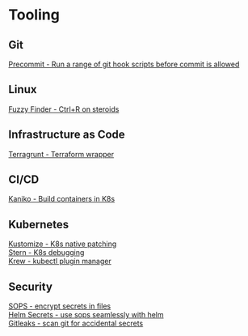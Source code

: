 # Tooling

## Git
[Precommit - Run a range of git hook scripts before commit is allowed](https://pre-commit.com/)</br>

## Linux
[Fuzzy Finder - Ctrl+R on steroids](https://github.com/junegunn/fzf)</br>

## Infrastructure as Code
[Terragrunt - Terraform wrapper](https://terragrunt.gruntwork.io/)</br>

## CI/CD
[Kaniko - Build containers in K8s](https://github.com/GoogleContainerTools/kaniko)</br>

## Kubernetes
[Kustomize - K8s native patching](https://github.com/kubernetes-sigs/kustomize)</br>
[Stern - K8s debugging](https://github.com/wercker/stern)</br>
[Krew - kubectl plugin manager](https://github.com/kubernetes-sigs/krew)</br>

## Security
[SOPS  - encrypt secrets in files](https://github.com/mozilla/sops)</br>
[Helm Secrets - use sops seamlessly with helm](https://github.com/jkroepke/helm-secrets)</br>
[Gitleaks - scan git for accidental secrets](https://github.com/zricethezav/gitleaks)</br>